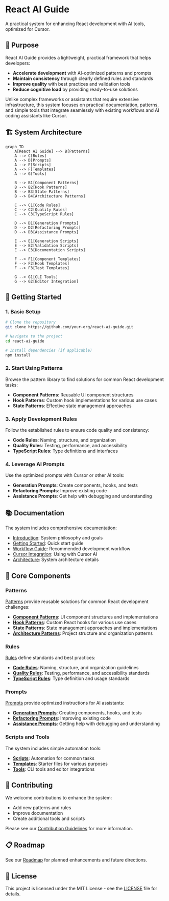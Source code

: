 # React AI Guide

A practical system for enhancing React development with AI tools, optimized for Cursor.

## 🎯 Purpose

React AI Guide provides a lightweight, practical framework that helps developers:

- **Accelerate development** with AI-optimized patterns and prompts
- **Maintain consistency** through clearly defined rules and standards
- **Improve quality** with best practices and validation tools
- **Reduce cognitive load** by providing ready-to-use solutions

Unlike complex frameworks or assistants that require extensive infrastructure, this system focuses on practical documentation, patterns, and simple tools that integrate seamlessly with existing workflows and AI coding assistants like Cursor.

## 🏗️ System Architecture

```mermaid
graph TD
    A[React AI Guide] --> B[Patterns]
    A --> C[Rules]
    A --> D[Prompts]
    A --> E[Scripts]
    A --> F[Templates]
    A --> G[Tools]

    B --> B1[Component Patterns]
    B --> B2[Hook Patterns]
    B --> B3[State Patterns]
    B --> B4[Architecture Patterns]

    C --> C1[Code Rules]
    C --> C2[Quality Rules]
    C --> C3[TypeScript Rules]

    D --> D1[Generation Prompts]
    D --> D2[Refactoring Prompts]
    D --> D3[Assistance Prompts]

    E --> E1[Generation Scripts]
    E --> E2[Validation Scripts]
    E --> E3[Documentation Scripts]

    F --> F1[Component Templates]
    F --> F2[Hook Templates]
    F --> F3[Test Templates]

    G --> G1[CLI Tools]
    G --> G2[Editor Integration]
```

## 🚀 Getting Started

### 1. Basic Setup

```bash
# Clone the repository
git clone https://github.com/your-org/react-ai-guide.git

# Navigate to the project
cd react-ai-guide

# Install dependencies (if applicable)
npm install
```

### 2. Start Using Patterns

Browse the pattern library to find solutions for common React development tasks:

- **Component Patterns**: Reusable UI component structures
- **Hook Patterns**: Custom hook implementations for various use cases
- **State Patterns**: Effective state management approaches

### 3. Apply Development Rules

Follow the established rules to ensure code quality and consistency:

- **Code Rules**: Naming, structure, and organization
- **Quality Rules**: Testing, performance, and accessibility
- **TypeScript Rules**: Type definitions and interfaces

### 4. Leverage AI Prompts

Use the optimized prompts with Cursor or other AI tools:

- **Generation Prompts**: Create components, hooks, and tests
- **Refactoring Prompts**: Improve existing code
- **Assistance Prompts**: Get help with debugging and understanding

## 📚 Documentation

The system includes comprehensive documentation:

- [Introduction](./docs/overview/INTRODUCTION.md): System philosophy and goals
- [Getting Started](./docs/user-guides/GETTING_STARTED.md): Quick start guide
- [Workflow Guide](./docs/user-guides/WORKFLOW_GUIDE.md): Recommended development workflow
- [Cursor Integration](./docs/user-guides/CURSOR_INTEGRATION.md): Using with Cursor AI
- [Architecture](./docs/overview/ARCHITECTURE.md): System architecture details

## 🧩 Core Components

### Patterns

[Patterns](./patterns/) provide reusable solutions for common React development challenges:

- **[Component Patterns](./patterns/components/)**: UI component structures and implementations
- **[Hook Patterns](./patterns/hooks/)**: Custom React hooks for various use cases
- **[State Patterns](./patterns/state/)**: State management approaches and implementations
- **[Architecture Patterns](./patterns/architecture/)**: Project structure and organization patterns

### Rules

[Rules](./rules/) define standards and best practices:

- **[Code Rules](./rules/code/)**: Naming, structure, and organization guidelines
- **[Quality Rules](./rules/quality/)**: Testing, performance, and accessibility standards
- **[TypeScript Rules](./rules/typescript/)**: Type definition and usage standards

### Prompts

[Prompts](./prompts/) provide optimized instructions for AI assistants:

- **[Generation Prompts](./prompts/generation/)**: Creating components, hooks, and tests
- **[Refactoring Prompts](./prompts/refactoring/)**: Improving existing code
- **[Assistance Prompts](./prompts/assistance/)**: Getting help with debugging and understanding

### Scripts and Tools

The system includes simple automation tools:

- **[Scripts](./scripts/)**: Automation for common tasks
- **[Templates](./templates/)**: Starter files for various purposes
- **[Tools](./tools/)**: CLI tools and editor integrations

## 🤝 Contributing

We welcome contributions to enhance the system:

- Add new patterns and rules
- Improve documentation
- Create additional tools and scripts

Please see our [Contribution Guidelines](./CONTRIBUTING.md) for more information.

## 📋 Roadmap

See our [Roadmap](./docs/overview/ROADMAP.md) for planned enhancements and future directions.

## 📄 License

This project is licensed under the MIT License - see the [LICENSE](./LICENSE) file for details. 